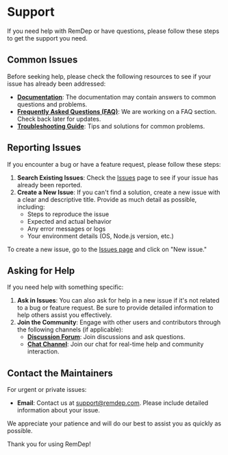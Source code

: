 # Support

If you need help with RemDep or have questions, please follow these steps to get the support you need.

## Common Issues

Before seeking help, please check the following resources to see if your issue has already been addressed:

- **[Documentation](https://github.com/SwyftPain/remdep#readme)**: The documentation may contain answers to common questions and problems.
- **[Frequently Asked Questions (FAQ)](#)**: We are working on a FAQ section. Check back later for updates.
- **[Troubleshooting Guide](#)**: Tips and solutions for common problems.

## Reporting Issues

If you encounter a bug or have a feature request, please follow these steps:

1. **Search Existing Issues**: Check the [Issues](https://github.com/SwyftPain/remdep/issues) page to see if your issue has already been reported.
2. **Create a New Issue**: If you can't find a solution, create a new issue with a clear and descriptive title. Provide as much detail as possible, including:
   - Steps to reproduce the issue
   - Expected and actual behavior
   - Any error messages or logs
   - Your environment details (OS, Node.js version, etc.)

To create a new issue, go to the [Issues page](https://github.com/SwyftPain/remdep/issues) and click on "New issue."

## Asking for Help

If you need help with something specific:

1. **Ask in Issues**: You can also ask for help in a new issue if it's not related to a bug or feature request. Be sure to provide detailed information to help others assist you effectively.
2. **Join the Community**: Engage with other users and contributors through the following channels (if applicable):
   - **[Discussion Forum](https://github.com/SwyftPain/remdep/discussions)**: Join discussions and ask questions.
   - **[Chat Channel](#)**: Join our chat for real-time help and community interaction.

## Contact the Maintainers

For urgent or private issues:

- **Email**: Contact us at [support@remdep.com](mailto:nikolamatic225@gmail.com). Please include detailed information about your issue.

We appreciate your patience and will do our best to assist you as quickly as possible.

Thank you for using RemDep!
